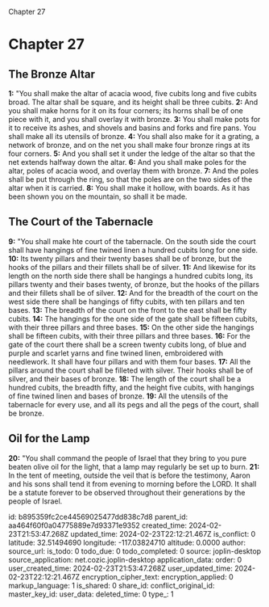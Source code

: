 Chapter 27

# Chapter 27

## The Bronze Altar

**1:** "You shall make the altar of acacia wood, five cubits long and five cubits broad. The altar shall be square, and its height shall be three cubits.
**2:** And you shall make horns for it on its four corners; its horns shall be of one piece with it, and you shall overlay it with bronze.
**3:** You shall make pots for it to receive its ashes, and shovels and basins and forks and fire pans. You shall make all its utensils of bronze.
**4:** You shall also make for it a grating, a network of bronze, and on the net you shall make four bronze rings at its four corners.
**5:** And you shall set it under the ledge of the altar so that the net extends halfway down the altar.
**6:** And you shall make poles for the altar, poles of acacia wood, and overlay them with bronze.
**7:** And the poles shall be put through the ring, so that the poles are on the two sides of the altar when it is carried.
**8:** You shall make it hollow, with boards. As it has been shown you on the mountain, so shall it be made.

## The Court of the Tabernacle

**9:** "You shall make hte court of the tabernacle. On the south side the court shall have hangings of fine twined linen a hundred cubits long for one side.
**10:** Its twenty pillars and their twenty bases shall be of bronze, but the hooks of the pillars and their fillets shall be of silver.
**11:** And likewise for its length on the north side there shall be hangings a hundred cubits long, its pillars twenty and their bases twenty, of bronze, but the hooks of the pillars and their fillets shall be of silver.
**12:** And for the breadth of the court on the west side there shall be hangings of fifty cubits, with ten pillars and ten bases.
**13:** The breadth of the court on the front to the east shall be fifty cubits.
**14:** The hangings for the one side of the gate shall be fifteen cubits, with their three pillars and three bases.
**15:** On the other side the hangings shall be fifteen cubits, with their three pillars and three bases.
**16:** For the gate of the court there shall be a screen twenty cubits long, of blue and purple and scarlet yarns and fine twined linen, embroidered with needlework. It shall have four pillars and with them four bases.
**17:** All the pillars around the court shall be filleted with silver. Their hooks shall be of silver, and their bases of bronze.
**18:** The length of the court shall be a hundred cubits, the breadth fifty, and the height five cubits, with hangings of fine twined linen and bases of bronze.
**19:** All the utensils of the tabernacle for every use, and all its pegs and all the pegs of the court, shall be bronze.

## Oil for the Lamp

**20:** "You shall command the people of Israel that they bring to you pure beaten olive oil for the light, that a lamp may regularly be set up to burn.
**21:** In the tent of meeting, outside the veil that is before the testimony, Aaron and his sons shall tend it from evening to morning before the LORD. It shall be a statute forever to be observed throughout their generations by the people of Israel.


id: b895359fc2ce44569025477dd838c7d8
parent_id: aa464f60f0a04775889e7d93371e9352
created_time: 2024-02-23T21:53:47.268Z
updated_time: 2024-02-23T22:12:21.467Z
is_conflict: 0
latitude: 32.51494690
longitude: -117.03824710
altitude: 0.0000
author: 
source_url: 
is_todo: 0
todo_due: 0
todo_completed: 0
source: joplin-desktop
source_application: net.cozic.joplin-desktop
application_data: 
order: 0
user_created_time: 2024-02-23T21:53:47.268Z
user_updated_time: 2024-02-23T22:12:21.467Z
encryption_cipher_text: 
encryption_applied: 0
markup_language: 1
is_shared: 0
share_id: 
conflict_original_id: 
master_key_id: 
user_data: 
deleted_time: 0
type_: 1